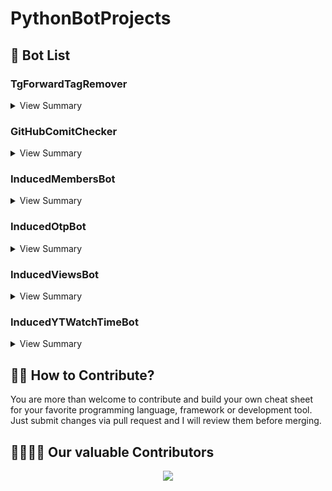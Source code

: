 # PythonBotProjects

## 🤖 Bot List

### TgForwardTagRemover

<details>
<summary>View Summary</summary>

**A bot which can remove forward tag from messages that you forwarded to ➡ bot**

[![Deploy To Heroku](https://www.herokucdn.com/deploy/button.svg)](https://heroku.com/deploy)

## Sample bot

- **Sample bot can be found on telegram as [@FrwdTagBot](https://t.me/FrwdTagBot)**

## Support
 
- **Join [Support Group](https://t.me/InducedBotSupport) For Any Help...!**

## Updates

- **To get lastest updates on 🔛 New Bot join [this channel](https://t.me/InducedBotUpdates)**

</details>

### GitHubComitChecker

<details>
<summary>View Summary</summary>
  
## This Bot uses Python Code Base to check Github Commit 
  
 - **This Bot also makes commit on daily bases by collecting Proxy List from various Repos and commit on ours.**
  
## Support
 
- **Join [Support Group](https://t.me/InducedBotSupport) For Any Help...!**

## Updates

- **To get lastest updates on 🔛 New Bot join [this channel](https://t.me/InducedBotUpdates)**

  </details>

### InducedMembersBot

<details>
<summary>View Summary</summary>
  
## This Bot uses Python Code Base to add members in  your Telegram Channel 
  
## Support
 
- **Join [Support Group](https://t.me/InducedBotSupport) For Any Help...!**

## Updates

- **To get lastest updates on 🔛 New Bot join [this channel](https://t.me/InducedBotUpdates)**

  </details>

### InducedOtpBot

<details>
<summary>View Summary</summary>
  
## This Bot uses Python Code Base to send otp of Telegram Accounts very fast.
  
## Support
 
- **Join [Support Group](https://t.me/InducedBotSupport) For Any Help...!**

## Updates

- **To get lastest updates on 🔛 New Bot join [this channel](https://t.me/InducedBotUpdates)**

  </details>

### InducedViewsBot

<details>
<summary>View Summary</summary>
  
## This Bot uses Python Code Base to increase views on your Telegram Posts and Videos at God speed.
  
## Support
 
- **Join [Support Group](https://t.me/InducedBotSupport) For Any Help...!**

## Updates

- **To get lastest updates on 🔛 New Bot join [this channel](https://t.me/InducedBotUpdates)**

  </details>
 
### InducedYTWatchTimeBot

<details>
<summary>View Summary</summary>
  
## This Bot uses Python Code Base to increase views on your Youtube channel videos.
  
## Support
 
- **Join [Support Group](https://t.me/InducedBotSupport) For Any Help...!**

## Updates

- **To get lastest updates on 🔛 New Bot join [this channel](https://t.me/InducedBotUpdates)**

  </details>



## 🙌🏼 How to Contribute?

You are more than welcome to contribute and build your own cheat sheet for your favorite programming language, framework or development tool. Just submit changes via pull request and I will review them before merging.

## 👩‍💻👨‍💻 Our valuable Contributors

<p align="center"><a href="https://github.com/IshanSingla/PythonBotProjects/graphs/contributors">
  <img src="https://contributors-img.web.app/image?repo=IshanSingla/PythonBotProjects" />
</a></p>
